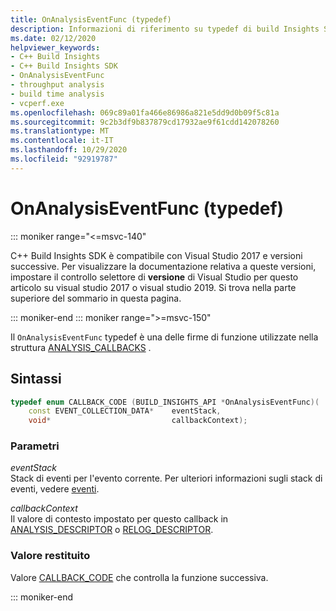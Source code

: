 ```yaml
---
title: OnAnalysisEventFunc (typedef)
description: Informazioni di riferimento su typedef di build Insights SDK per C++ OnAnalysisEventFunc.
ms.date: 02/12/2020
helpviewer_keywords:
- C++ Build Insights
- C++ Build Insights SDK
- OnAnalysisEventFunc
- throughput analysis
- build time analysis
- vcperf.exe
ms.openlocfilehash: 069c89a01fa466e86986a821e5dd9d0b09f5c81a
ms.sourcegitcommit: 9c2b3df9b837879cd17932ae9f61cdd142078260
ms.translationtype: MT
ms.contentlocale: it-IT
ms.lasthandoff: 10/29/2020
ms.locfileid: "92919787"
---
```

# <a name="onanalysiseventfunc-typedef"></a>OnAnalysisEventFunc (typedef)

::: moniker range="<=msvc-140"

C++ Build Insights SDK è compatibile con Visual Studio 2017 e versioni successive. Per visualizzare la documentazione relativa a queste versioni, impostare il controllo selettore di **versione** di Visual Studio per questo articolo su visual studio 2017 o visual studio 2019. Si trova nella parte superiore del sommario in questa pagina.

::: moniker-end
::: moniker range=">=msvc-150"

Il `OnAnalysisEventFunc` typedef è una delle firme di funzione utilizzate nella struttura [ANALYSIS_CALLBACKS](analysis-callbacks-struct.md) .

## <a name="syntax"></a>Sintassi

```cpp
typedef enum CALLBACK_CODE (BUILD_INSIGHTS_API *OnAnalysisEventFunc)(
    const EVENT_COLLECTION_DATA*    eventStack,
    void*                           callbackContext);
```

### <a name="parameters"></a>Parametri

*eventStack*\
Stack di eventi per l'evento corrente. Per ulteriori informazioni sugli stack di eventi, vedere [eventi](../event-table.md).

*callbackContext*\
Il valore di contesto impostato per questo callback in [ANALYSIS_DESCRIPTOR](analysis-descriptor-struct.md) o [RELOG_DESCRIPTOR](relog-descriptor-struct.md).

### <a name="return-value"></a>Valore restituito

Valore [CALLBACK_CODE](callback-code-enum.md) che controlla la funzione successiva.

::: moniker-end
